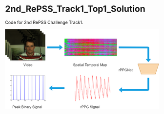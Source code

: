 # 2nd_RePSS_Track1_Top1_Solution
Code for 2nd RePSS Challenge Track1.

![pipeline](images/pipeline.png)

